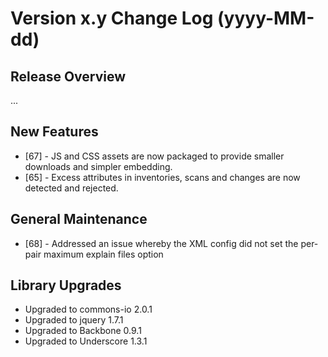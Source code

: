 # Version x.y Change Log (yyyy-MM-dd)

## Release Overview

...

## New Features

* [67] - JS and CSS assets are now packaged to provide smaller downloads and simpler embedding.
* [65] - Excess attributes in inventories, scans and changes are now detected and rejected.

## General Maintenance

* [68] - Addressed an issue whereby the XML config did not set the per-pair maximum explain files option

## Library Upgrades

* Upgraded to commons-io 2.0.1
* Upgraded to jquery 1.7.1
* Upgraded to Backbone 0.9.1
* Upgraded to Underscore 1.3.1